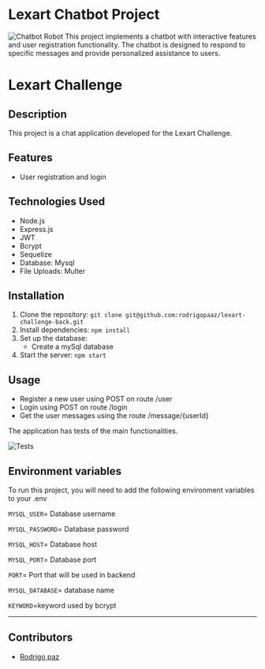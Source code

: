 # Lexart Chatbot Project

![Chatbot Robot](https://static.vecteezy.com/system/resources/previews/022/254/572/large_2x/robot-working-on-laptop-computer-artificial-intelligence-concept-3d-rendering-generative-ai-free-photo.jpg)
This project implements a chatbot with interactive features and user registration functionality. The chatbot is designed to respond to specific messages and provide personalized assistance to users.
# Lexart Challenge

## Description
This project is a chat application developed for the Lexart Challenge.

## Features
- User registration and login

## Technologies Used
- Node.js
- Express.js
- JWT
- Bcrypt
- Sequelize
- Database: Mysql
- File Uploads: Multer

## Installation
1. Clone the repository: `git clone git@github.com:rodrigopaaz/lexart-challenge-back.git`
2. Install dependencies: `npm install`
3. Set up the database:
   - Create a mySql database
4. Start the server: `npm start`

## Usage
- Register a new user using POST on route /user
- Login using POST on route /login
- Get the user messages using the route /message/{userId}
  
The application has tests of the main functionalities.

![Tests]("https://i.imgur.com/Gl0yOp1.png")

## Environment variables

To run this project, you will need to add the following environment variables to your .env

`MYSQL_USER`= Database username

`MYSQL_PASSWORD`= Database password

`MYSQL_HOST`=  Database host

`MYSQL_PORT`= Database port

`PORT`= Port that will be used in backend

`MYSQL_DATABASE`= database name

`KEYWORD`=keyword used by bcrypt

<hr>

## Contributors

- [Rodrigo paz](https://github.com/rodrigopaaz)
